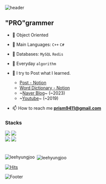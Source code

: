 
![header](https://capsule-render.vercel.app/api?type=waving&height=120&section=header)
<h2 align="left">"PRO"grammer</h2>

- 🧩 Object Oriented
- 🚀 Main Languages: `C++` `C#`
- 💾 Databases: `MySQL` `Redis`
- 🧠 Everyday `algorithm`
  
- 📝 I try to Post what I learned.
  - [Post - Notion](https://prism9411.notion.site/5b8b3377027f44db8230fb565d7d712a?v=809b8d133f714ff6beb93d4d609d3bd5&pvs=4)
  - [Word Dictionary - Notion](https://prism9411.notion.site/53708fe4bd964cc0a8f5218f0a70e391?v=54118706e45e4d7da6aec5dd0ce80146&pvs=4)
  - ~[Naver Blog](https://blog.naver.com/sj_artist)~ (~2023)
  - ~[Youtube](https://www.youtube.com/@user-jv4ox4sr4v/featured)~ (~2019)

    
- 📫 How to reach me **prism9411@gmail.com**
<!--
#

<h3 align="left">Link Guide (Portfolio) </h3>

- 알고리즘
  - [알고리즘 공부](https://github.com/LeeHyungJoo/learn_Algorithm)

- 게임
  - [HifeSurvival(C#)](https://github.com/KKangTaee/HifeSurvival)
      - 전투 동기화 서버 구현.
      - [객체 상속 구조 설계](https://github.com/KKangTaee/HifeSurvival/blob/master/HifeSurvival/RealtimeServer/Server/Entity/Entity.cs) : XXX State 클래스들 `ChangeState()` 추상 메서드를 활용해 객체들을 상태 전이에 따른 행동 제어.
      - [게임 전체 흐름 제어](https://github.com/KKangTaee/HifeSurvival/blob/master/HifeSurvival/RealtimeServer/Server/Room/GameRoom.cs) : Room 의 Status 에 따라 흐름 제어
      - [데이터의 계층화 작업](https://github.com/KKangTaee/HifeSurvival/blob/master/HifeSurvival/RealtimeServer/Server/GameData/GameData.cs) : DTO DAO 데이터 다루는 것에 Layer 를 나눴을 때 얻는 이점을 활용. 데이터 유효성 체크 및 Bake(cache)`GameData::BakeAndValidCheckData()` 구현.
  
- MFC (WinAPI)
  - [수학 및 랜더링 공부](https://github.com/LeeHyungJoo/learn_MFC)

- 그 밖의 작은 토이 프로젝트
  - [Json 익스포터(C#)](https://github.com/LeeHyungJoo/toy_exceltojsonexporter)
  - [파일 내용 변환 프로그램(C++)](https://github.com/LeeHyungJoo/toy_DocsMod)
  - [오델로(C#)](https://github.com/LeeHyungJoo/toy_othello)
  - [테트리스(C#)](https://github.com/LeeHyungJoo/toy_tetris)


#
-->
<h3 align="left">Stacks</h3>
<div align=left>
  <img src="https://img.shields.io/badge/c++-00599C?style=for-the-badge&logo=c%2B%2B&logoColor=white">
  <img src="https://img.shields.io/badge/c%23-512BD4?style=for-the-badge&logo=csharp&logoColor=white">
  <br>

  <img src="https://img.shields.io/badge/redis-DC382D?style=for-the-badge&logo=redis&logoColor=white">
  <img src="https://img.shields.io/badge/MySql-4479A1?style=for-the-badge&logo=mysql&logoColor=white">

</div>

#


<p><img align="left" src="https://github-readme-stats.vercel.app/api/top-langs?username=leehyungjoo&show_icons=true&locale=en&layout=compact&theme=tokyonight" alt="leehyungjoo" /></p>



<p>&nbsp;<img align="center" src="https://github-readme-stats.vercel.app/api?username=leehyungjoo&show_icons=true&locale=en" alt="leehyungjoo" /></p>

[![Hits](https://hits.seeyoufarm.com/api/count/incr/badge.svg?url=https%3A%2F%2Fgithub.com%2FLeeHyungJoo&count_bg=%23A6AF32&title_bg=%23555555&icon=&icon_color=%23E7E7E7&title=hits&edge_flat=false)](https://hits.seeyoufarm.com)                

![Footer](https://capsule-render.vercel.app/api?type=waving&height=120&section=footer)
